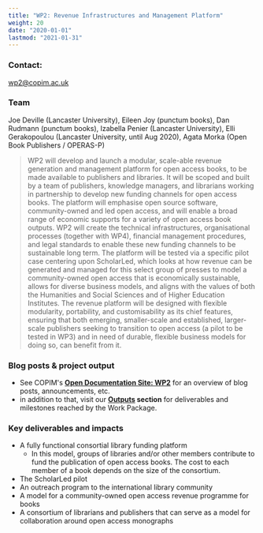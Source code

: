 ```yaml
---
title: "WP2: Revenue Infrastructures and Management Platform"
weight: 20
date: "2020-01-01"
lastmod: "2021-01-31"
---
```


### Contact:

[wp2@copim.ac.uk](mailto:wp2@copim.ac.uk)  

### Team

Joe Deville (Lancaster University), Eileen Joy (punctum books), Dan Rudmann (punctum books), Izabella Penier (Lancaster University), Elli Gerakopoulou (Lancaster University, until Aug 2020), Agata Morka (Open Book Publishers / OPERAS-P)  

> WP2 will develop and launch a modular, scale-able revenue generation and management platform for open access books, to be made available to publishers and libraries. It will be scoped and built by a team of publishers, knowledge managers, and librarians working in partnership to develop new funding channels for open access books. The platform will emphasise open source software, community-owned and led open access, and will enable a broad range of economic supports for a variety of open access book outputs. WP2 will create the technical infrastructures, organisational processes (together with WP4), financial management procedures, and legal standards to enable these new funding channels to be sustainable long term. The platform will be tested via a specific pilot case centering upon ScholarLed, which looks at how revenue can be generated and managed for this select group of presses to model a community-owned open access that is economically sustainable, allows for diverse business models, and aligns with the values of both the Humanities and Social Sciences and of Higher Education Institutes. The revenue platform will be designed with flexible modularity, portability, and customisability as its chief features, ensuring that both emerging, smaller-scale and established, larger-scale publishers seeking to transition to open access (a pilot to be tested in WP3) and in need of durable, flexible business models for doing so, can benefit from it. 

### Blog posts & project output

* See COPIM's **[Open Documentation Site: WP2](https://copim.pubpub.org/work-package-2)** for an overview of blog posts, announcements, etc.
* in addition to that, visit our **[Outputs](https://www.copim.ac.uk/about-us/outputs/) section** for deliverables and milestones reached by the Work Package.  

### Key deliverables and impacts

* A fully functional consortial library funding platform
  * In this model, groups of libraries and/or other members contribute to fund the publication of open access books. The cost to each member of a book depends on the size of the consortium.
* The ScholarLed pilot
* An outreach program to the international library community
* A model for a community-owned open access revenue programme for books
* A consortium of librarians and publishers that can serve as a model for collaboration around open access monographs
